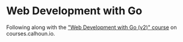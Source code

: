 # Web Development with Go

Following along with the ["Web Development with Go (v2)" course](https://courses.calhoun.io/courses/cor_wdv2) on courses.calhoun.io.

